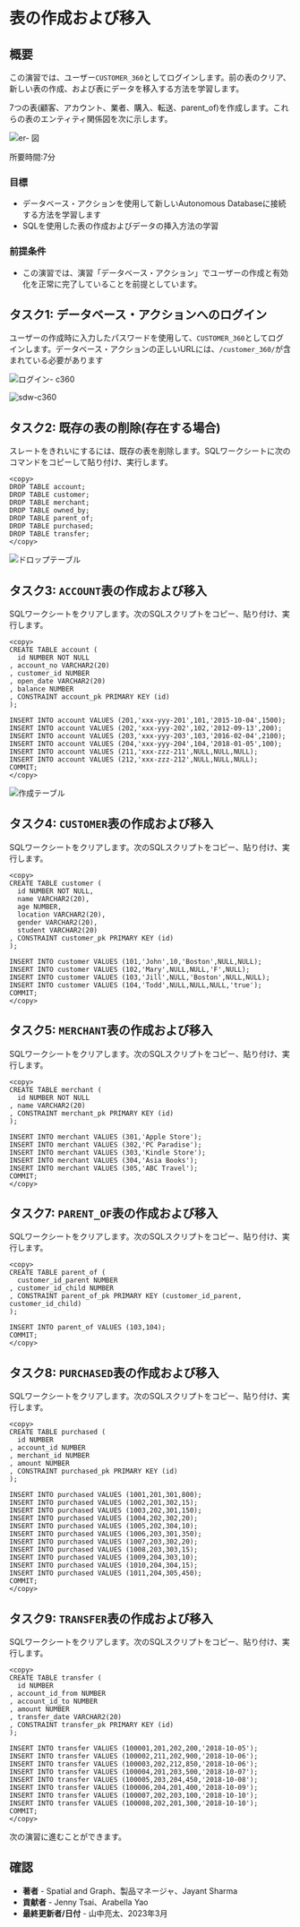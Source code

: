 # 表の作成および移入

## 概要

この演習では、ユーザー`CUSTOMER_360`としてログインします。前の表のクリア、新しい表の作成、および表にデータを移入する方法を学習します。

7つの表(顧客、アカウント、業者、購入、転送、parent\_of)を作成します。これらの表のエンティティ関係図を次に示します。

![er- 図](images/er-diagram.jpg)

所要時間:7分

### 目標

*   データベース・アクションを使用して新しいAutonomous Databaseに接続する方法を学習します
*   SQLを使用した表の作成およびデータの挿入方法の学習

### 前提条件

*   この演習では、演習「データベース・アクション」でユーザーの作成と有効化を正常に完了していることを前提としています。

## タスク1: データベース・アクションへのログイン

ユーザーの作成時に入力したパスワードを使用して、`CUSTOMER_360`としてログインします。データベース・アクションの正しいURLには、`/customer_360/`が含まれている必要があります

![ログイン- c360](images/login-c360.jpg)

![sdw-c360](images/sdw-c360.jpg)

## タスク2: 既存の表の削除(存在する場合)

スレートをきれいにするには、既存の表を削除します。SQLワークシートに次のコマンドをコピーして貼り付け、実行します。

    <copy>
    DROP TABLE account;
    DROP TABLE customer;
    DROP TABLE merchant;
    DROP TABLE owned_by;
    DROP TABLE parent_of;
    DROP TABLE purchased;
    DROP TABLE transfer;
    </copy>
    

![ドロップテーブル](images/drop-table.jpg)

## タスク3: `ACCOUNT`表の作成および移入

SQLワークシートをクリアします。次のSQLスクリプトをコピー、貼り付け、実行します。

    <copy>
    CREATE TABLE account (
      id NUMBER NOT NULL
    , account_no VARCHAR2(20)
    , customer_id NUMBER
    , open_date VARCHAR2(20)
    , balance NUMBER
    , CONSTRAINT account_pk PRIMARY KEY (id)
    );
    
    INSERT INTO account VALUES (201,'xxx-yyy-201',101,'2015-10-04',1500);
    INSERT INTO account VALUES (202,'xxx-yyy-202',102,'2012-09-13',200);
    INSERT INTO account VALUES (203,'xxx-yyy-203',103,'2016-02-04',2100);
    INSERT INTO account VALUES (204,'xxx-yyy-204',104,'2018-01-05',100);
    INSERT INTO account VALUES (211,'xxx-zzz-211',NULL,NULL,NULL);
    INSERT INTO account VALUES (212,'xxx-zzz-212',NULL,NULL,NULL);
    COMMIT;
    </copy>
    

![作成テーブル](images/create-table.jpg)

## タスク4: `CUSTOMER`表の作成および移入

SQLワークシートをクリアします。次のSQLスクリプトをコピー、貼り付け、実行します。

    <copy>
    CREATE TABLE customer (
      id NUMBER NOT NULL,
      name VARCHAR2(20),
      age NUMBER,
      location VARCHAR2(20),
      gender VARCHAR2(20),
      student VARCHAR2(20)
    , CONSTRAINT customer_pk PRIMARY KEY (id)
    );
    
    INSERT INTO customer VALUES (101,'John',10,'Boston',NULL,NULL);
    INSERT INTO customer VALUES (102,'Mary',NULL,NULL,'F',NULL);
    INSERT INTO customer VALUES (103,'Jill',NULL,'Boston',NULL,NULL);
    INSERT INTO customer VALUES (104,'Todd',NULL,NULL,NULL,'true');
    COMMIT;
    </copy>
    

## タスク5: `MERCHANT`表の作成および移入

SQLワークシートをクリアします。次のSQLスクリプトをコピー、貼り付け、実行します。

    <copy>
    CREATE TABLE merchant (
      id NUMBER NOT NULL
    , name VARCHAR2(20)
    , CONSTRAINT merchant_pk PRIMARY KEY (id)
    );
    
    INSERT INTO merchant VALUES (301,'Apple Store');
    INSERT INTO merchant VALUES (302,'PC Paradise');
    INSERT INTO merchant VALUES (303,'Kindle Store');
    INSERT INTO merchant VALUES (304,'Asia Books');
    INSERT INTO merchant VALUES (305,'ABC Travel');
    COMMIT;
    </copy>
    

## タスク7: `PARENT_OF`表の作成および移入

SQLワークシートをクリアします。次のSQLスクリプトをコピー、貼り付け、実行します。

    <copy>
    CREATE TABLE parent_of (
      customer_id_parent NUMBER
    , customer_id_child NUMBER
    , CONSTRAINT parent_of_pk PRIMARY KEY (customer_id_parent, customer_id_child)
    );
    
    INSERT INTO parent_of VALUES (103,104);
    COMMIT;
    </copy>
    

## タスク8: `PURCHASED`表の作成および移入

SQLワークシートをクリアします。次のSQLスクリプトをコピー、貼り付け、実行します。

    <copy>
    CREATE TABLE purchased (
      id NUMBER
    , account_id NUMBER
    , merchant_id NUMBER
    , amount NUMBER
    , CONSTRAINT purchased_pk PRIMARY KEY (id)
    );
    
    INSERT INTO purchased VALUES (1001,201,301,800);
    INSERT INTO purchased VALUES (1002,201,302,15);
    INSERT INTO purchased VALUES (1003,202,301,150);
    INSERT INTO purchased VALUES (1004,202,302,20);
    INSERT INTO purchased VALUES (1005,202,304,10);
    INSERT INTO purchased VALUES (1006,203,301,350);
    INSERT INTO purchased VALUES (1007,203,302,20);
    INSERT INTO purchased VALUES (1008,203,303,15);
    INSERT INTO purchased VALUES (1009,204,303,10);
    INSERT INTO purchased VALUES (1010,204,304,15);
    INSERT INTO purchased VALUES (1011,204,305,450);
    COMMIT;
    </copy>
    

## タスク9: `TRANSFER`表の作成および移入

SQLワークシートをクリアします。次のSQLスクリプトをコピー、貼り付け、実行します。

    <copy>
    CREATE TABLE transfer (
      id NUMBER
    , account_id_from NUMBER
    , account_id_to NUMBER
    , amount NUMBER
    , transfer_date VARCHAR2(20)
    , CONSTRAINT transfer_pk PRIMARY KEY (id)
    );
    
    INSERT INTO transfer VALUES (100001,201,202,200,'2018-10-05');
    INSERT INTO transfer VALUES (100002,211,202,900,'2018-10-06');
    INSERT INTO transfer VALUES (100003,202,212,850,'2018-10-06');
    INSERT INTO transfer VALUES (100004,201,203,500,'2018-10-07');
    INSERT INTO transfer VALUES (100005,203,204,450,'2018-10-08');
    INSERT INTO transfer VALUES (100006,204,201,400,'2018-10-09');
    INSERT INTO transfer VALUES (100007,202,203,100,'2018-10-10');
    INSERT INTO transfer VALUES (100008,202,201,300,'2018-10-10');
    COMMIT;
    </copy>
    

次の演習に進むことができます。

## 確認

*   **著者** - Spatial and Graph、製品マネージャ、Jayant Sharma
*   **貢献者** - Jenny Tsai、Arabella Yao
*   **最終更新者/日付** - 山中亮太、2023年3月